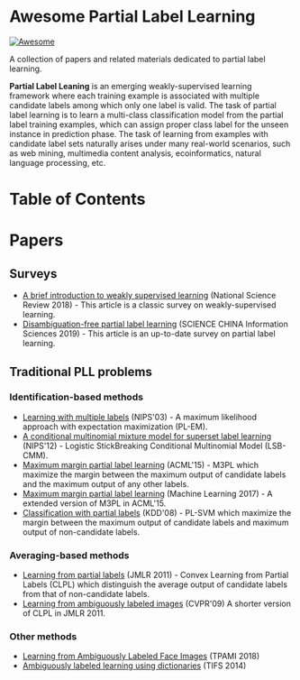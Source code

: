 # Awesome Partial Label Learning

[![Awesome](https://awesome.re/badge-flat.svg)](https://awesome.re)

A collection of papers and related materials dedicated to partial label learning.

**Partial Label Leaning** is an emerging weakly-supervised learning framework where each training example is associated with multiple candidate labels among which only one label is valid. The task of partial label learning is to learn a multi-class classification model from the partial label training examples, which can assign proper class label for the unseen instance in prediction phase. The task of learning from examples with candidate label sets naturally arises under many real-world scenarios, such as web mining, multimedia content analysis, ecoinformatics, natural language processing, etc.

# Table of Contents

# Papers

## Surveys

- [A brief introduction to weakly supervised learning](https://academic.oup.com/nsr/article/5/1/44/4093912) (National Science Review 2018) - This article is a classic survey on weakly-supervised learning.
- [Disambiguation-free partial label learning](https://kns.cnki.net/KCMS/detail/detail.aspx?dbcode=CJFQ&dbname=CJFDLAST2019&filename=PZKX201909001&v=MjQwNDZxZll1WnRGQ25uVTd2SU5UZkFkckc0SDlqTXBvOUZaWVI4ZVgxTHV4WVM3RGgxVDNxVHJXTTFGckNVUjc=) (SCIENCE CHINA Information Sciences 2019) - This article is an up-to-date survey on partial label learning.

## Traditional PLL problems

### Identification-based methods
- [Learning with multiple labels](http://citeseerx.ist.psu.edu/viewdoc/download?doi=10.1.1.91.8113&rep=rep1&type=pdf) (NIPS'03) - A maximum likelihood approach with expectation maximization (PL-EM).
- [A conditional multinomial mixture model for superset label learning](http://papers.nips.cc/paper/4597-a-conditional-multinomial-mixture-model-for-superset-label-learning.pdf) (NIPS'12) - Logistic StickBreaking Conditional Multinomial Model (LSB-CMM).
- [Maximum margin partial label learning](http://palm.seu.edu.cn/zhangml/files/ACML'15.pdf) (ACML'15) - M3PL which maximize the margin between the maximum output of candidate labels and the maximum output of any other labels.
- [Maximum margin partial label learning](http://palm.seu.edu.cn/zhangml/files/MLJ'16.pdf) (Machine Learning 2017) - A extended version of M3PL in ACML'15.
- [Classification with partial labels](https://dl.acm.org/doi/10.1145/1401890.1401958) (KDD'08) - PL-SVM which maximize the margin between the maximum output of candidate labels and maximum output of non-candidate labels.

### Averaging-based methods
- [Learning from partial labels](http://jmlr.org/papers/volume12/cour11a/cour11a.pdf) (JMLR 2011) - Convex Learning from Partial Labels (CLPL) which distinguish the average output of candidate labels from that of non-candidate labels.
- [Learning from ambiguously labeled images](https://ieeexplore.ieee.org/document/5206667/) (CVPR'09) A shorter version of CLPL in JMLR 2011.

### Other methods
- [Learning from Ambiguously Labeled Face Images](https://ieeexplore.ieee.org/document/7968363/) (TPAMI 2018)
- [Ambiguously labeled learning using dictionaries](https://ieeexplore.ieee.org/document/6906287) (TIFS 2014)
